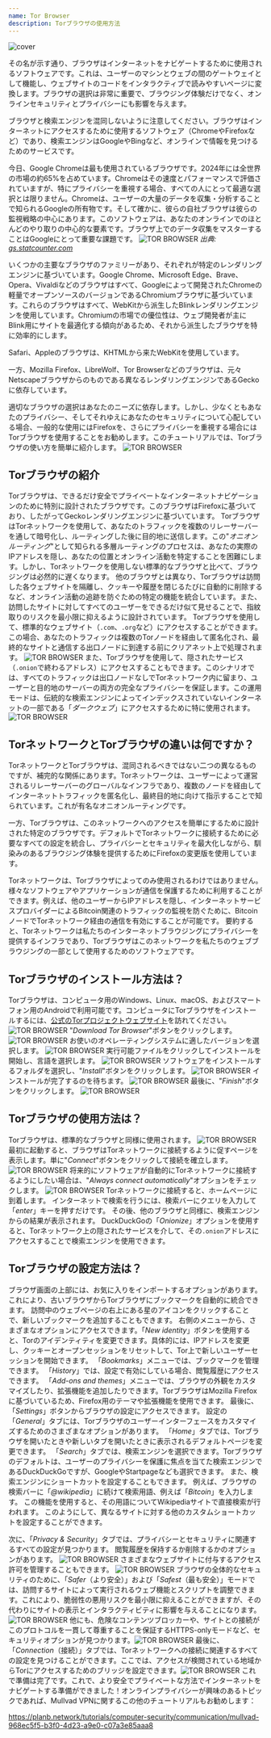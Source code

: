 ```yaml
---
name: Tor Browser
description: Torブラウザの使用方法
---
```

![cover](assets/cover.webp)

その名が示す通り、ブラウザはインターネットをナビゲートするために使用されるソフトウェアです。これは、ユーザーのマシンとウェブの間のゲートウェイとして機能し、ウェブサイトのコードをインタラクティブで読みやすいページに変換します。ブラウザの選択は非常に重要で、ブラウジング体験だけでなく、オンラインセキュリティとプライバシーにも影響を与えます。

ブラウザと検索エンジンを混同しないように注意してください。ブラウザはインターネットにアクセスするために使用するソフトウェア（ChromeやFirefoxなど）であり、検索エンジンはGoogleやBingなど、オンラインで情報を見つけるためのサービスです。

今日、Google Chromeは最も使用されているブラウザです。2024年には全世界の市場の約65%を占めています。Chromeはその速度とパフォーマンスで評価されていますが、特にプライバシーを重視する場合、すべての人にとって最適な選択とは限りません。Chromeは、ユーザーの大量のデータを収集・分析することで知られるGoogleの所有物です。そして確かに、彼らの自社ブラウザは彼らの監視戦略の中心にあります。このソフトウェアは、あなたのオンラインでのほとんどのやり取りの中心的な要素です。ブラウザ上でのデータ収集をマスターすることはGoogleにとって重要な課題です。
![TOR BROWSER](assets/notext/01.webp)
*出典: [gs.statcounter.com](https://gs.statcounter.com/browser-market-share)*

いくつかの主要なブラウザのファミリーがあり、それぞれが特定のレンダリングエンジンに基づいています。Google Chrome、Microsoft Edge、Brave、Opera、Vivaldiなどのブラウザはすべて、Googleによって開発されたChromeの軽量でオープンソースのバージョンであるChromiumブラウザに基づいています。これらのブラウザはすべて、WebKitから派生したBlinkレンダリングエンジンを使用しています。Chromiumの市場での優位性は、ウェブ開発者が主にBlink用にサイトを最適化する傾向があるため、それから派生したブラウザを特に効率的にします。

Safari、Appleのブラウザは、KHTMLから来たWebKitを使用しています。

一方、Mozilla Firefox、LibreWolf、Tor Browserなどのブラウザは、元々Netscapeブラウザからのものである異なるレンダリングエンジンであるGeckoに依存しています。

適切なブラウザの選択はあなたのニーズに依存します。しかし、少なくともあなたのプライバシー、そしてそれゆえにあなたのセキュリティについて心配している場合、一般的な使用にはFirefoxを、さらにプライバシーを重視する場合にはTorブラウザを使用することをお勧めします。このチュートリアルでは、Torブラウザの使い方を簡単に紹介します。
![TOR BROWSER](assets/notext/02.webp)

## Torブラウザの紹介

Torブラウザは、できるだけ安全でプライベートなインターネットナビゲーションのために特別に設計されたブラウザです。このブラウザはFirefoxに基づいており、したがってGeckoレンダリングエンジンに基づいています。
TorブラウザはTorネットワークを使用して、あなたのトラフィックを複数のリレーサーバーを通して暗号化し、ルーティングした後に目的地に送信します。この"*オニオンルーティング*"として知られる多層ルーティングのプロセスは、あなたの実際のIPアドレスを隠し、あなたの位置とオンライン活動を特定することを困難にします。しかし、Torネットワークを使用しない標準的なブラウザと比べて、ブラウジングは必然的に遅くなります。
他のブラウザとは異なり、Torブラウザは訪問した各ウェブサイトを隔離し、クッキーや履歴を閉じるたびに自動的に削除するなど、オンライン活動の追跡を防ぐための特定の機能を統合しています。また、訪問したサイトに対してすべてのユーザーをできるだけ似て見せることで、指紋取りのリスクを最小限に抑えるように設計されています。
Torブラウザを使用して、標準的なウェブサイト（`.com`、`.org`など）にアクセスすることができます。この場合、あなたのトラフィックは複数のTorノードを経由して匿名化され、最終的なサイトと通信する出口ノードに到達する前にクリアネット上で処理されます。
![TOR BROWSER](assets/notext/03.webp)
また、Torブラウザを使用して、隠されたサービス（`.onion`で終わるアドレス）にアクセスすることもできます。このシナリオでは、すべてのトラフィックは出口ノードなしでTorネットワーク内に留まり、ユーザーと目的地のサーバーの両方の完全なプライバシーを保証します。この運用モードは、伝統的な検索エンジンによってインデックスされていないインターネットの一部である「*ダークウェブ*」にアクセスするために特に使用されます。
![TOR BROWSER](assets/notext/04.webp)

## TorネットワークとTorブラウザの違いは何ですか？

TorネットワークとTorブラウザは、混同されるべきではない二つの異なるものですが、補完的な関係にあります。Torネットワークは、ユーザーによって運営されるリレーサーバーのグローバルなインフラであり、複数のノードを経由してインターネットトラフィックを匿名化し、最終目的地に向けて指示することで知られています。これが有名なオニオンルーティングです。

一方、Torブラウザは、このネットワークへのアクセスを簡単にするために設計された特定のブラウザです。デフォルトでTorネットワークに接続するために必要なすべての設定を統合し、プライバシーとセキュリティを最大化しながら、馴染みのあるブラウジング体験を提供するためにFirefoxの変更版を使用しています。

Torネットワークは、Torブラウザによってのみ使用されるわけではありません。様々なソフトウェアやアプリケーションが通信を保護するために利用することができます。例えば、他のユーザーからIPアドレスを隠し、インターネットサービスプロバイダーによるBitcoin関連のトラフィックの監視を防ぐために、BitcoinノードでTorネットワーク経由の通信を有効にすることが可能です。
要約すると、Torネットワークは私たちのインターネットブラウジングにプライバシーを提供するインフラであり、Torブラウザはこのネットワークを私たちのウェブブラウジングの一部として使用するためのソフトウェアです。

## Torブラウザのインストール方法は？

Torブラウザは、コンピュータ用のWindows、Linux、macOS、およびスマートフォン用のAndroidで利用可能です。コンピュータにTorブラウザをインストールするには、[公式のTorプロジェクトウェブサイト](https://www.torproject.org/)を訪れてください。
![TOR BROWSER](assets/notext/05.webp)
"*Download Tor Browser*"ボタンをクリックします。
![TOR BROWSER](assets/notext/06.webp)
お使いのオペレーティングシステムに適したバージョンを選択します。
![TOR BROWSER](assets/notext/07.webp)
実行可能ファイルをクリックしてインストールを開始し、言語を選択します。
![TOR BROWSER](assets/notext/08.webp)
ソフトウェアをインストールするフォルダを選択し、"*Install*"ボタンをクリックします。
![TOR BROWSER](assets/notext/09.webp)
インストールが完了するのを待ちます。
![TOR BROWSER](assets/notext/10.webp)
最後に、"*Finish*"ボタンをクリックします。
![TOR BROWSER](assets/notext/11.webp)

## Torブラウザの使用方法は？

Torブラウザは、標準的なブラウザと同様に使用されます。
![TOR BROWSER](assets/notext/12.webp)
最初に起動すると、ブラウザはTorネットワークに接続するように促すページを表示します。単に"*Connect*"ボタンをクリックして接続を確立します。
![TOR BROWSER](assets/notext/13.webp)
将来的にソフトウェアが自動的にTorネットワークに接続するようにしたい場合は、"*Always connect automatically*"オプションをチェックします。
![TOR BROWSER](assets/notext/14.webp)
Torネットワークに接続すると、ホームページに到着します。
インターネットで検索を行うには、検索バーにクエリを入力して「*enter*」キーを押すだけです。
その後、他のブラウザと同様に、検索エンジンからの結果が表示されます。
DuckDuckGoの「*Onionize*」オプションを使用すると、Torネットワーク上の隠されたサービスを介して、その`.onion`アドレスにアクセスすることで検索エンジンを使用できます。

## Torブラウザの設定方法は？

ブラウザ画面の上部には、お気に入りをインポートするオプションがあります。これにより、古いブラウザからTorブラウザにブックマークを自動的に統合できます。
訪問中のウェブページの右上にある星のアイコンをクリックすることで、新しいブックマークを追加することもできます。
右側のメニューから、さまざまなオプションにアクセスできます。「*New identity*」ボタンを使用すると、Torのアイデンティティを変更できます。具体的には、IPアドレスを変更し、クッキーとオープンセッションをリセットして、Tor上で新しいユーザーセッションを開始できます。
「*Bookmarks*」メニューでは、ブックマークを管理できます。
「*History*」では、設定で有効にしている場合、閲覧履歴にアクセスできます。
「*Add-ons and themes*」メニューでは、ブラウザの外観をカスタマイズしたり、拡張機能を追加したりできます。TorブラウザはMozilla Firefoxに基づいているため、Firefox用のテーマや拡張機能を使用できます。
最後に、「*Settings*」ボタンからブラウザの設定にアクセスできます。
設定の「*General*」タブには、Torブラウザのユーザーインターフェースをカスタマイズするためのさまざまなオプションがあります。
「*Home*」タブでは、Torブラウザを開いたときや新しいタブを開いたときに表示されるデフォルトページを変更できます。
「*Search*」タブでは、検索エンジンを選択できます。Torブラウザのデフォルトは、ユーザーのプライバシーを保護に焦点を当てた検索エンジンであるDuckDuckGoですが、GoogleやStartpageなども選択できます。
また、検索エンジンにショートカットを設定することもできます。
例えば、ブラウザの検索バーに「*@wikipedia*」に続けて検索用語、例えば「*Bitcoin*」を入力します。
この機能を使用すると、その用語についてWikipediaサイトで直接検索が行われます。
このようにして、異なるサイトに対する他のカスタムショートカットを設定することができます。

次に、「*Privacy & Security*」タブでは、プライバシーとセキュリティに関連するすべての設定が見つかります。
閲覧履歴を保持するか削除するかのオプションがあります。
![TOR BROWSER](assets/notext/34.webp) さまざまなウェブサイトに付与するアクセス許可を管理することもできます。
![TOR BROWSER](assets/notext/35.webp)
ブラウザの全体的なセキュリティのために、「*Safer*（より安全）」および「*Safest*（最も安全）」モードでは、訪問するサイトによって実行されるウェブ機能とスクリプトを調整できます。これにより、脆弱性の悪用リスクを最小限に抑えることができますが、その代わりにサイトの表示とインタラクティビティに影響を与えることになります。![TOR BROWSER](assets/notext/36.webp) 他にも、危険なコンテンツブロッカーや、サイトとの接続がこのプロトコルを一貫して尊重することを保証するHTTPS-onlyモードなど、セキュリティオプションが見つかります。![TOR BROWSER](assets/notext/37.webp) 最後に、「*Connection*（接続）」タブでは、Torネットワークへの接続に関連するすべての設定を見つけることができます。ここでは、アクセスが検閲されている地域からTorにアクセスするためのブリッジを設定できます。![TOR BROWSER](assets/notext/38.webp) これで準備は完了です。これで、より安全でプライベートな方法でインターネットをナビゲートする準備ができました！オンラインプライバシーが興味のあるトピックであれば、Mullvad VPNに関するこの他のチュートリアルもお勧めします：

https://planb.network/tutorials/computer-security/communication/mullvad-968ec5f5-b3f0-4d23-a9e0-c07a3e85aaa8
